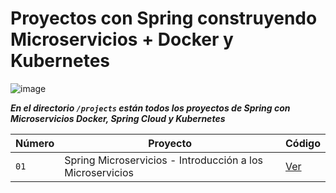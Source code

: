 # Proyectos con Spring construyendo Microservicios + Docker y Kubernetes

![image](https://github.com/dieegoludee/spring-docker-kubernetes-repository/assets/127766535/7214e55b-2e8d-4251-abf5-238e28736e73)


***En el directorio `/projects` están todos los proyectos de Spring con Microservicios Docker, Spring Cloud y Kubernetes***

| Número  | Proyecto | Código |
| ------------- | ------------- | ------------- |
| `01`  | Spring Microservicios - Introducción a los Microservicios  | [Ver]()  |

